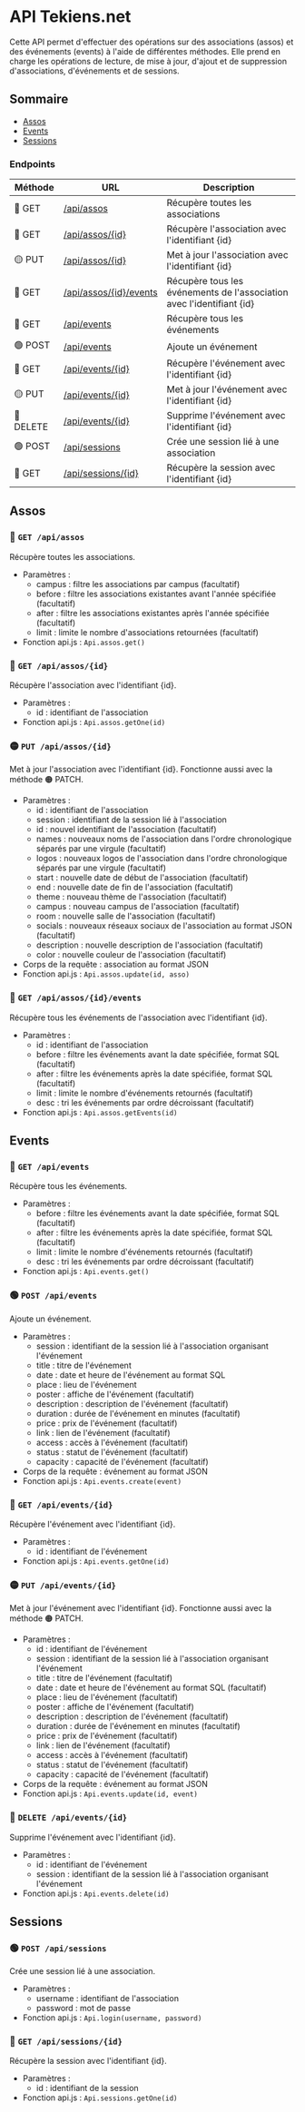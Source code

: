# API Tekiens.net

Cette API permet d'effectuer des opérations sur des associations (assos) et des événements (events) à l'aide de différentes méthodes. Elle prend en charge les opérations de lecture, de mise à jour, d'ajout et de suppression d'associations, d'événements et de sessions.


## Sommaire

- [Assos](#assos)
- [Events](#events)
- [Sessions](#sessions)


### Endpoints

| Méthode   | URL                                                | Description                                                           |
|-----------|----------------------------------------------------|-----------------------------------------------------------------------|
| 🔵 GET    | [/api/assos](#-get-apiassos)                     | Récupère toutes les associations                                      |
| 🔵 GET    | [/api/assos/{id}](#-get-apiassosid)              | Récupère l'association avec l'identifiant {id}                        |
| 🟡 PUT    | [/api/assos/{id}](#-put-apiassosid)              | Met à jour l'association avec l'identifiant {id}                      |
| 🔵 GET    | [/api/assos/{id}/events](#-get-apiassosidevents) | Récupère tous les événements de l'association avec l'identifiant {id} |
| 🔵 GET    | [/api/events](#-get-apievents)                   | Récupère tous les événements                                          |
| 🟢 POST   | [/api/events](#-post-apievents)                  | Ajoute un événement                                                   |
| 🔵 GET    | [/api/events/{id}](#-get-apieventsid)            | Récupère l'événement avec l'identifiant {id}                          |
| 🟡 PUT    | [/api/events/{id}](#-put-apieventsid)            | Met à jour l'événement avec l'identifiant {id}                        |
| 🔴 DELETE | [/api/events/{id}](#-delete-apieventsid)         | Supprime l'événement avec l'identifiant {id}                          |
| 🟢 POST   | [/api/sessions](#-post-apisessions)              | Crée une session lié à une association                                |
| 🔵 GET    | [/api/sessions/{id}](#-get-apisessionsid)        | Récupère la session avec l'identifiant {id}                           |


## Assos

### 🔵 `GET /api/assos`

Récupère toutes les associations.
- Paramètres :
    - campus : filtre les associations par campus (facultatif)
    - before : filtre les associations existantes avant l'année spécifiée (facultatif)
    - after : filtre les associations existantes après l'année spécifiée (facultatif)
    - limit : limite le nombre d'associations retournées (facultatif)
- Fonction api.js : `Api.assos.get()` 

### 🔵 `GET /api/assos/{id}`

Récupère l'association avec l'identifiant {id}.
- Paramètres :
    - id : identifiant de l'association
- Fonction api.js : `Api.assos.getOne(id)`

### 🟡 `PUT /api/assos/{id}`

Met à jour l'association avec l'identifiant {id}.
Fonctionne aussi avec la méthode 🟠 PATCH.
- Paramètres :
    - id : identifiant de l'association
    - session : identifiant de la session lié à l'association
    - id : nouvel identifiant de l'association (facultatif)
    - names : nouveaux noms de l'association dans l'ordre chronologique séparés par une virgule (facultatif)
    - logos : nouveaux logos de l'association dans l'ordre chronologique séparés par une virgule (facultatif)
    - start : nouvelle date de début de l'association (facultatif)
    - end : nouvelle date de fin de l'association (facultatif)
    - theme : nouveau thème de l'association (facultatif)
    - campus : nouveau campus de l'association (facultatif)
    - room : nouvelle salle de l'association (facultatif)
    - socials : nouveaux réseaux sociaux de l'association au format JSON (facultatif)
    - description : nouvelle description de l'association (facultatif)
    - color : nouvelle couleur de l'association (facultatif)
- Corps de la requête : association au format JSON
- Fonction api.js : `Api.assos.update(id, asso)`

### 🔵 `GET /api/assos/{id}/events`

Récupère tous les événements de l'association avec l'identifiant {id}.
- Paramètres :
    - id : identifiant de l'association
    - before : filtre les événements avant la date spécifiée, format SQL (facultatif)
    - after : filtre les événements après la date spécifiée, format SQL (facultatif)
    - limit : limite le nombre d'événements retournés (facultatif)
    - desc : tri les événements par ordre décroissant (facultatif)
- Fonction api.js : `Api.assos.getEvents(id)`


## Events

### 🔵 `GET /api/events`

Récupère tous les événements.
- Paramètres :
    - before : filtre les événements avant la date spécifiée, format SQL (facultatif)
    - after : filtre les événements après la date spécifiée, format SQL (facultatif)
    - limit : limite le nombre d'événements retournés (facultatif)
    - desc : tri les événements par ordre décroissant (facultatif)
- Fonction api.js : `Api.events.get()`

### 🟢 `POST /api/events`

Ajoute un événement.
- Paramètres :
    - session : identifiant de la session lié à l'association organisant l'événement
    - title : titre de l'événement
    - date : date et heure de l'événement au format SQL
    - place : lieu de l'événement
    - poster : affiche de l'événement (facultatif)
    - description : description de l'événement (facultatif)
    - duration : durée de l'événement en minutes (facultatif)
    - price : prix de l'événement (facultatif)
    - link : lien de l'événement (facultatif)
    - access : accès à l'événement (facultatif)
    - status : statut de l'événement (facultatif)
    - capacity : capacité de l'événement (facultatif)
- Corps de la requête : événement au format JSON
- Fonction api.js : `Api.events.create(event)`

### 🔵 `GET /api/events/{id}`

Récupère l'événement avec l'identifiant {id}.
- Paramètres :
    - id : identifiant de l'événement
- Fonction api.js : `Api.events.getOne(id)`

### 🟡 `PUT /api/events/{id}`

Met à jour l'événement avec l'identifiant {id}.
Fonctionne aussi avec la méthode 🟠 PATCH.
- Paramètres :
    - id : identifiant de l'événement
    - session : identifiant de la session lié à l'association organisant l'événement
    - title : titre de l'événement (facultatif)
    - date : date et heure de l'événement au format SQL (facultatif)
    - place : lieu de l'événement (facultatif)
    - poster : affiche de l'événement (facultatif)
    - description : description de l'événement (facultatif)
    - duration : durée de l'événement en minutes (facultatif)
    - price : prix de l'événement (facultatif)
    - link : lien de l'événement (facultatif)
    - access : accès à l'événement (facultatif)
    - status : statut de l'événement (facultatif)
    - capacity : capacité de l'événement (facultatif)
- Corps de la requête : événement au format JSON
- Fonction api.js : `Api.events.update(id, event)`

### 🔴 `DELETE /api/events/{id}`

Supprime l'événement avec l'identifiant {id}.
- Paramètres :
    - id : identifiant de l'événement
    - session : identifiant de la session lié à l'association organisant l'événement
- Fonction api.js : `Api.events.delete(id)`


## Sessions

### 🟢 `POST /api/sessions`

Crée une session lié à une association.
- Paramètres :
    - username : identifiant de l'association
    - password : mot de passe
- Fonction api.js : `Api.login(username, password)`

### 🔵 `GET /api/sessions/{id}`

Récupère la session avec l'identifiant {id}.
- Paramètres :
    - id : identifiant de la session
- Fonction api.js : `Api.sessions.getOne(id)`